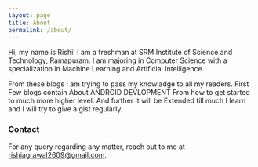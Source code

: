 ```yaml
---
layout: page
title: About
permalink: /about/
---
```

Hi, my name is Rishi! I am a freshman at SRM Institute of Science and Technology, Ramapuram.
I am majoring in Computer Science with a specialization in Machine Learning and Artificial Intelligence.

From these blogs I am trying to pass my knowladge to all my readers.
First Few blogs contain About ANDROID DEVLOPMENT From how to get started to much more higher level.
And further it will be Extended till much I learn and I will try to give a gist regularly.


### Contact
For any query regarding any matter, reach out to me at [rishiagrawal2609@gmail.com](mailto:rishiagrawal2609@gmail.com).

